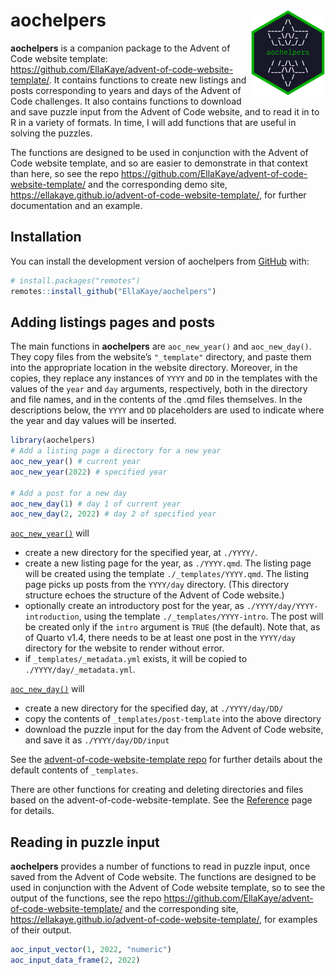 
<!-- README.md is generated from README.Rmd. Please edit that file -->

# aochelpers <a href="https://ellakaye.github.io/aochelpers/"><img src="man/figures/logo.png" align="right" height="138" /></a>

<!-- badges: start -->
<!-- badges: end -->

**aochelpers** is a companion package to the Advent of Code website
template:
<https://github.com/EllaKaye/advent-of-code-website-template/>. It
contains functions to create new listings and posts corresponding to
years and days of the Advent of Code challenges. It also contains
functions to download and save puzzle input from the Advent of Code
website, and to read it in to R in a variety of formats. In time, I will
add functions that are useful in solving the puzzles.

The functions are designed to be used in conjunction with the Advent of
Code website template, and so are easier to demonstrate in that context
than here, so see the repo
<https://github.com/EllaKaye/advent-of-code-website-template/> and the
corresponding demo site,
<https://ellakaye.github.io/advent-of-code-website-template/>, for
further documentation and an example.

## Installation

You can install the development version of aochelpers from
[GitHub](https://github.com/) with:

``` r
# install.packages("remotes")
remotes::install_github("EllaKaye/aochelpers")
```

## Adding listings pages and posts

The main functions in **aochelpers** are `aoc_new_year()` and
`aoc_new_day()`. They copy files from the website’s `"_template"`
directory, and paste them into the appropriate location in the website
directory. Moreover, in the copies, they replace any instances of `YYYY`
and `DD` in the templates with the values of the `year` and `day`
arguments, respectively, both in the directory and file names, and in
the contents of the .qmd files themselves. In the descriptions below,
the `YYYY` and `DD` placeholders are used to indicate where the year and
day values will be inserted.

``` r
library(aochelpers)
# Add a listing page a directory for a new year
aoc_new_year() # current year
aoc_new_year(2022) # specified year

# Add a post for a new day
aoc_new_day(1) # day 1 of current year
aoc_new_day(2, 2022) # day 2 of specified year
```

[`aoc_new_year()`](https://ellakaye.github.io/aochelpers/reference/aoc_new_year.html)
will

- create a new directory for the specified year, at `./YYYY/`.
- create a new listing page for the year, as `./YYYY.qmd`. The listing
  page will be created using the template `./_templates/YYYY.qmd`. The
  listing page picks up posts from the `YYYY/day` directory. (This
  directory structure echoes the structure of the Advent of Code
  website.)
- optionally create an introductory post for the year, as
  `./YYYY/day/YYYY-introduction`, using the template
  `./_templates/YYYY-intro`. The post will be created only if the
  `intro` argument is `TRUE` (the default). Note that, as of Quarto
  v1.4, there needs to be at least one post in the `YYYY/day` directory
  for the website to render without error.
- if `_templates/_metadata.yml` exists, it will be copied to
  `./YYYY/day/_metadata.yml`.

[`aoc_new_day()`](https://ellakaye.github.io/aochelpers/reference/aoc_new_day.html)
will

- create a new directory for the specified day, at `./YYYY/day/DD/`
- copy the contents of `_templates/post-template` into the above
  directory
- download the puzzle input for the day from the Advent of Code website,
  and save it as `./YYYY/day/DD/input`

See the [advent-of-code-website-template
repo](https://github.com/EllaKaye/advent-of-code-website-template) for
further details about the default contents of `_templates`.

There are other functions for creating and deleting directories and
files based on the advent-of-code-website-template. See the
[Reference](https://ellakaye.github.io/aochelpers/reference/index.html)
page for details.

## Reading in puzzle input

**aochelpers** provides a number of functions to read in puzzle input,
once saved from the Advent of Code website. The functions are designed
to be used in conjunction with the Advent of Code website template, so
to see the output of the functions, see the repo
<https://github.com/EllaKaye/advent-of-code-website-template/> and the
corresponding site,
<https://ellakaye.github.io/advent-of-code-website-template/>, for
examples of their output.

``` r
aoc_input_vector(1, 2022, "numeric")
aoc_input_data_frame(2, 2022)
```
